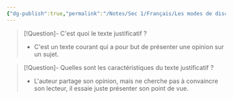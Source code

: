```yaml
---
{"dg-publish":true,"permalink":"/Notes/Sec 1/Français/Les modes de discours/Le texte justificatif/"}
---
```



>[!Question]- C'est quoi le texte justificatif ?
>- C'est un texte courant qui a pour but de présenter une opinion sur un sujet.

>[!Question]- Quelles sont les caractéristiques du texte justificatif ?
>- L'auteur partage son opinion, mais ne cherche pas à convaincre son lecteur, il essaie juste présenter son point de vue.

